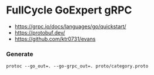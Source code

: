 # FullCycle GoExpert gRPC

- https://grpc.io/docs/languages/go/quickstart/
- https://protobuf.dev/
- https://github.com/ktr0731/evans

### Generate

`protoc --go_out=. --go-grpc_out=. proto/category.proto`
